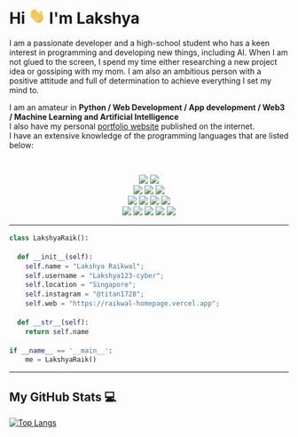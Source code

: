 # Hi <img src="https://raw.githubusercontent.com/ABSphreak/ABSphreak/master/gifs/Hi.gif" width="30px"> I'm Lakshya

I am a passionate developer and a high-school student who has a keen interest in programming and developing new things, including AI. When I am not glued to the screen, I spend my time either researching a new project idea or gossiping with my mom. I am also an ambitious person with a positive attitude and full of determination to achieve everything I set my mind to.<br />

I am an amateur in <b> Python / Web Development / App development / Web3 / Machine Learning and Artificial Intelligence </b><br />
I also have my personal [portfolio website](https://raikwal-homepage.vercel.app) published on the internet. <br />
I have an extensive knowledge of the programming languages that are listed below:

<br>

<p>
<div align="center">
  <img src="https://img.shields.io/badge/-Python-d1a01f?style=for-the-badge&logo=python&logoColor=ffe873&labelColor=646464">
  <img src="https://img.shields.io/badge/-Flutter-d1a01f?style=for-the-badge&logo=flutter&logoColor=00faff&labelColor=646464">
  <br />
  <img src="https://img.shields.io/badge/-HTML-d1a01f?style=for-the-badge&logo=html5&logoColor=c58545&labelColor=282828">
  <img src="https://img.shields.io/badge/-CSS-d1a01f?style=for-the-badge&logo=css3&logoColor=264de4&labelColor=282828">
  <img src="https://img.shields.io/badge/-JS-d1a01f?style=for-the-badge&logo=javascript&logoColor=d1a01f&labelColor=282828">
  <br />
  <img src="https://img.shields.io/badge/-REACT.JS-d1a01f?style=for-the-badge&logo=react&logoColor=61DBFB&labelColor=1f232a">
  <img src="https://img.shields.io/badge/-REACT NATIVE-d1a01f?style=for-the-badge&logo=react&logoColor=61DBFB&labelColor=1f232a">
  <img src="https://img.shields.io/badge/-NEXT.JS-d1a01f?style=for-the-badge&logo=next.js&logoColor=ffffff&labelColor=000000">
  <img src="https://img.shields.io/badge/-TYPESCRIPT-d1a01f?style=for-the-badge&logo=typescript&logoColor=61DBFB&labelColor=1f232a">
  <br />
  <img src="https://img.shields.io/badge/-NODE.JS-d1a01f?style=for-the-badge&logo=node.js&logoColor=303030&labelColor=3c873a">
  <img src="https://img.shields.io/badge/-MySQL-d1a01f?style=for-the-badge&logo=mysql&logoColor=e46c04&labelColor=f29111">
  <img src="https://img.shields.io/badge/-SOLIDITY-d1a01f?style=for-the-badge&logo=solidity&logoColor=666665&labelColor=e0e0de">
  <img src="https://img.shields.io/badge/-CSHARP-d1a01f?style=for-the-badge&logo=csharp&logoColor=6d3dad&labelColor=e0e0de">
  <img src="https://img.shields.io/badge/-MONGODB-d1a01f?style=for-the-badge&logo=mongodb&logoColor=4dab3e&labelColor=ffffff">
</div>
</p>

---


```python
class LakshyaRaik():
    
  def __init__(self):
    self.name = "Lakshya Raikwal";
    self.username = "Lakshya123-cyber";
    self.location = "Singapore";
    self.instagram = "@titan1728";
    self.web = "https://raikwal-homepage.vercel.app";
  
  def __str__(self):
    return self.name

if __name__ == '__main__':
    me = LakshyaRaik()
```


---

## My GitHub Stats 💻

[![Top Langs](https://github-readme-stats.vercel.app/api?username=Lakshya123-cyber&show_icons=true&theme=dracula)](https://github.com/anuraghazra/github-readme-stats)
